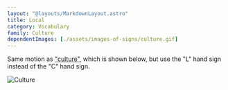 ```yaml
---
layout: "@layouts/MarkdownLayout.astro"
title: Local
category: Vocabulary
family: Culture
dependentImages: [./assets/images-of-signs/culture.gif]
---
```


Same motion as ["culture"](./culture), which is shown below,
but use the "L" hand sign instead of the "C" hand sign.

![Culture](@signs/culture.gif)
